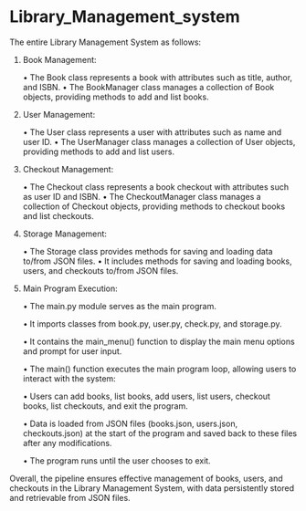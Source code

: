 # Library_Management_system

﻿The entire Library Management System as follows:

1. Book Management:

    • The Book class represents a book with attributes such as title, author, and ISBN.
    • The BookManager class manages a collection of Book objects, providing methods to add and list books.

2. User Management:

    • The User class represents a user with attributes such as name and user ID.
    • The UserManager class manages a collection of User objects, providing methods to add and list users.
      
3. Checkout Management:

    • The Checkout class represents a book checkout with attributes such as user ID and ISBN.
    • The CheckoutManager class manages a collection of Checkout objects, providing methods to checkout books and list checkouts.

4. Storage Management:

    • The Storage class provides methods for saving and loading data to/from JSON files.
    • It includes methods for saving and loading books, users, and checkouts to/from JSON files.

5. Main Program Execution:

    • The main.py module serves as the main program.
   
    • It imports classes from book.py, user.py, check.py, and storage.py.
   
    • It contains the main_menu() function to display the main menu options and prompt for user input.
   
    • The main() function executes the main program loop, allowing users to interact with the system:
   
    • Users can add books, list books, add users, list users, checkout books, list checkouts, and exit the program.
   
    • Data is loaded from JSON files (books.json, users.json, checkouts.json) at the start of the program and saved back to these files after       any modifications.
   
    • The program runs until the user chooses to exit.


Overall, the pipeline ensures effective management of books, users, and checkouts in the Library Management System, with data persistently stored and retrievable from JSON files.
